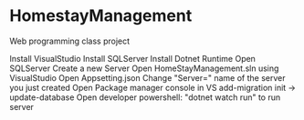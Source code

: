 # HomestayManagement
Web programming class project


Install VisualStudio 
Install SQLServer
Install Dotnet Runtime
Open SQLServer
Create a new Server
Open HomeStayManagement.sln using VisualStudio
Open Appsetting.json
Change "Server=" name of the server you just created
Open Package manager console in VS
add-migration init -> update-database
Open developer powershell: "dotnet watch run" to run server 
